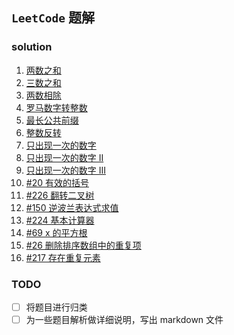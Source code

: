 
## `LeetCode` 题解

### solution 

1. [两数之和](https://github.com/lq920320/algorithm-java-test/blob/master/src/test/java/leetcode/solution/TwoNumberSum.java)
1. [三数之和](https://github.com/lq920320/algorithm-java-test/blob/master/src/test/java/leetcode/solution/ThreeNumberSum.java)
1. [两数相除](https://github.com/lq920320/algorithm-java-test/blob/master/src/test/java/leetcode/solution/TwoNumberDivide.java)
1. [罗马数字转整数](https://github.com/lq920320/algorithm-java-test/blob/master/src/test/java/leetcode/solution/RomanToIntTest.java)
1. [最长公共前缀](https://github.com/lq920320/algorithm-java-test/blob/master/src/test/java/leetcode/solution/LongestCommonPrefix.java)
1. [整数反转](https://github.com/lq920320/algorithm-java-test/blob/master/src/test/java/leetcode/solution/ReverseInteger.java)
1. [只出现一次的数字](https://github.com/lq920320/algorithm-java-test/blob/master/src/test/java/leetcode/solution/FindSingleNumber.java)
1. [只出现一次的数字 II](https://github.com/lq920320/algorithm-java-test/blob/master/src/test/java/leetcode/solution/FindSingleNumberII.java)
1. [只出现一次的数字 III](https://github.com/lq920320/algorithm-java-test/blob/master/src/test/java/leetcode/solution/FindSingleNumberIII.java)
1. [#20 有效的括号](https://github.com/lq920320/algorithm-java-test/blob/master/src/test/java/leetcode/solution/ValidBrackets.java)
1. [#226 翻转二叉树](https://github.com/lq920320/algorithm-java-test/blob/master/src/test/java/leetcode/solution/InvertBinaryTree.java)
1. [#150 逆波兰表达式求值](https://github.com/lq920320/algorithm-java-test/blob/master/src/test/java/leetcode/solution/EvalRpn.java)
1. [#224 基本计算器](https://github.com/lq920320/algorithm-java-test/blob/master/src/test/java/leetcode/solution/BasicCalculator.java)
1. [#69 x 的平方根](https://github.com/lq920320/algorithm-java-test/blob/master/src/test/java/leetcode/solution/SqrtTest.java)
1. [#26 删除排序数组中的重复项](https://github.com/lq920320/algorithm-java-test/blob/master/src/test/java/leetcode/solution/RemoveDuplicatesInArray.java)
1. [#217 存在重复元素](https://github.com/lq920320/algorithm-java-test/blob/master/src/test/java/leetcode/solution/ContainsDuplicate.java)


### TODO

- [ ] 将题目进行归类
- [ ] 为一些题目解析做详细说明，写出 markdown 文件
